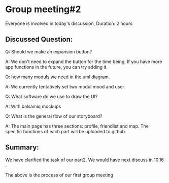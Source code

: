 # Group meeting#2

Everyone is involved in today's discussion, Duration: 2 hours

## Discussed Question:
Q: Should we make an expansion button?

A: We don't need to expand the button for the time being. If you have more app functions in the future, you can try adding it.

Q: how many moduls we need in the uml diagram.

A: We currently tentatively set two modul mood and user

Q: What software do we use to draw the UI?

A: With balsamiq mockups

Q: What is the general flow of our storyboard?

A: The main page has three sections: profile, friendlist and map. The specific functions of each part will be uploaded to github.

## Summary:
We have clarified the task of our part2. We would have next discuss in 10.16 .

The above is the process of our first group meeting
